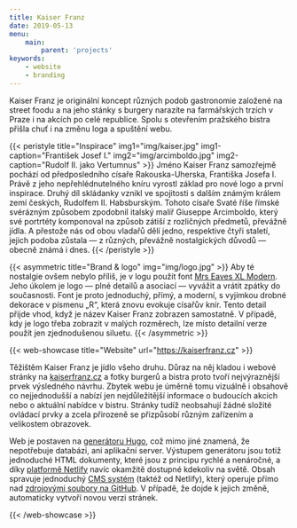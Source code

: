 ```yaml
---
title: Kaiser Franz
date: 2019-05-13
menu:
    main:
        parent: 'projects'
keywords:
    - website
    - branding
---
```


Kaiser Franz je originální koncept různých podob gastronomie založené na street foodu a na jeho stánky s burgery narazíte na farmářských trzích v Praze i na akcích po celé republice. Spolu s otevřením pražského bistra přišla chuť i na změnu loga a spuštění webu.

<!--more-->

{{< peristyle title="Inspirace" img1="img/kaiser.jpg" img1-caption="František Josef I." img2="img/arcimboldo.jpg" img2-caption="Rudolf II. jako Vertumnus" >}}
Jméno Kaiser Franz samozřejmě pochází od předposledního císaře Rakouska-Uherska, Františka Josefa I. Právě z jeho nepřehlédnutelného kníru vyrostl základ pro nové logo a první inspirace. Druhý díl skládanky vznikl ve spojitosti s dalším známým králem zemí českých, Rudolfem II. Habsburským. Tohoto císaře Svaté říše římské svérázným způsobem zpodobnil italský malíř Giuseppe Arcimboldo, který své portrtéty komponoval na způsob zátiší z rozličných předmetů, převážně jídla. A přestože nás od obou vladařů dělí jedno, respektive čtyři staletí, jejich podoba zůstala — z různých, převážně nostalgických důvodů — obecně známá i dnes.
{{< /peristyle >}}

{{< asymmetric title="Brand & logo" img="img/logo.jpg" >}}
Aby té nostalgie ovšem nebylo příliš, je v logu použit font [Mrs Eaves XL Modern](https://www.emigre.com/Fonts/Mr-Eaves-Sans-and-Modern). Jeho úkolem je logo — plné detailů a asociací — vyvážit a vrátit zpátky do současnosti. Font je proto jednoduchý, přímý, a moderní, s vyjímkou drobné dekorace v písmenu „R“, která znovu evokuje císařův knír. Tento detail přijde vhod, když je název Kaiser Franz zobrazen samostatně. V případě, kdy je logo třeba zobrazit v malých rozměrech, lze místo detailní verze použít jen zjednodušenou siluetu.
{{< /asymmetric >}}

{{< web-showcase title="Website" url="https://kaiserfranz.cz" >}}

Těžištěm Kaiser Franz je jídlo všeho druhu. Důraz na něj kladou i webové stránky na [kaiserfranz.cz](https://kaiserfranz.cz) a fotky burgerů a bistra proto tvoří nejvýraznější prvek výsledného návrhu. Zbytek webu je úměrně tomu vizuálně i obsahově co nejjednodušší a nabízí jen nejdůležitější informace o budoucích akcich nebo o aktuální nabídce v bistru. Stránky tudíž neobsahují žádné složité ovládací prvky a zcela přirozeně se přizpůsobí různým zařízením a velikostem obrazovek.

Web je postaven na [generátoru Hugo](https://gohugo.io/), což mimo jiné znamená, že nepotřebuje databázi, ani aplikační server. Výstupem generátoru jsou totiž jednoduché HTML dokumenty, které jsou z principu rychlé a nenáročné, a díky [platformě Netlify](https://www.netlify.com/) navíc okamžitě dostupné kdekoliv na světě. Obsah spravuje jednoduchý [CMS systém](https://www.netlifycms.org/) (taktéž od Netlify), který operuje přímo nad [zdrojovými soubory na GitHub](https://github.com/adamhavel/kaiserfranz.cz). V případě, že dojde k jejich změně, automaticky vytvoří novou verzi stránek.

{{< /web-showcase >}}



